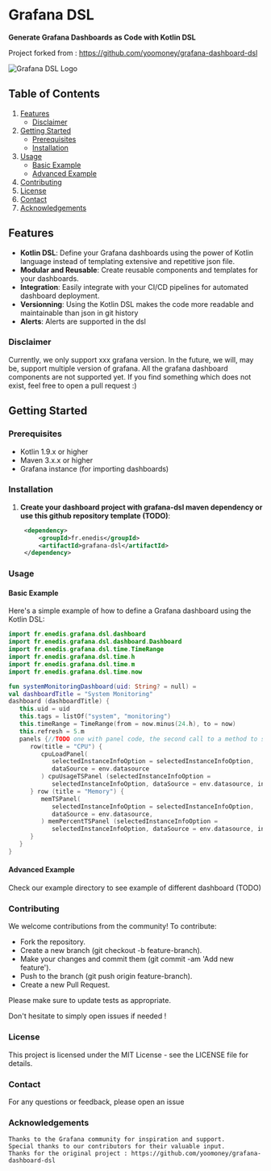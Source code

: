 <!--
  ~ SPDX-FileCopyrightText: 2023-2025 Enedis
  ~
  ~ SPDX-License-Identifier: MIT
  ~
  -->
# Grafana DSL

**Generate Grafana Dashboards as Code with Kotlin DSL**

Project forked from : https://github.com/yoomoney/grafana-dashboard-dsl

![Grafana DSL Logo](link-to-logo)

## Table of Contents

1. [Features](#features)
   - [Disclaimer](#Disclaimer)
2. [Getting Started](#getting-started)
    - [Prerequisites](#prerequisites)
    - [Installation](#installation)
3. [Usage](#usage)
    - [Basic Example](#basic-example)
    - [Advanced Example](#advanced-example)
4. [Contributing](#contributing)
5. [License](#license)
6. [Contact](#contact)
7. [Acknowledgements](#acknowledgements)

## Features

- **Kotlin DSL**: Define your Grafana dashboards using the power of Kotlin language instead of templating extensive and repetitive json file.
- **Modular and Reusable**: Create reusable components and templates for your dashboards.
- **Integration**: Easily integrate with your CI/CD pipelines for automated dashboard deployment.
- **Versionning**: Using the Kotlin DSL makes the code more readable and maintainable than json in git history
- **Alerts**: Alerts are supported in the dsl

### Disclaimer

Currently, we only support xxx grafana version. In the future, we will, may be, support multiple version of grafana.
 All the grafana dashboard components are not supported yet. If you find something which does not exist, feel free to open a pull request :)

## Getting Started

### Prerequisites

- Kotlin 1.9.x or higher
- Maven 3.x.x or higher
- Grafana instance (for importing dashboards)

### Installation

1. **Create your dashboard project with grafana-dsl maven dependency or use this github repository template (TODO)**:
   ```xml
    <dependency>
        <groupId>fr.enedis</groupId>
        <artifactId>grafana-dsl</artifactId>
    </dependency>

### Usage

#### Basic Example

Here's a simple example of how to define a Grafana dashboard using the Kotlin DSL:

```kotlin
import fr.enedis.grafana.dsl.dashboard
import fr.enedis.grafana.dsl.dashboard.Dashboard
import fr.enedis.grafana.dsl.time.TimeRange
import fr.enedis.grafana.dsl.time.h
import fr.enedis.grafana.dsl.time.m
import fr.enedis.grafana.dsl.time.now

fun systemMonitoringDashboard(uid: String? = null) =
val dashboardTitle = "System Monitoring"
dashboard (dashboardTitle) {
   this.uid = uid
   this.tags = listOf("system", "monitoring")
   this.timeRange = TimeRange(from = now.minus(24.h), to = now)
   this.refresh = 5.m
   panels {//TODO one with panel code, the second call to a method to show reusability
      row(title = "CPU") {
         cpuLoadPanel(
            selectedInstanceInfoOption = selectedInstanceInfoOption,
            dataSource = env.datasource
         ) cpuUsageTSPanel (selectedInstanceInfoOption =
            selectedInstanceInfoOption, dataSource = env.datasource, ins = ins, envName = env.name)
      } row (title = "Memory") {
         memTSPanel(
            selectedInstanceInfoOption = selectedInstanceInfoOption,
            dataSource = env.datasource,
         ) memPercentTSPanel (selectedInstanceInfoOption =
            selectedInstanceInfoOption, dataSource = env.datasource, ins = ins, envName = env.name)
      }
   }
}


```
#### Advanced Example

Check our example directory to see example of different dashboard (TODO)

### Contributing

We welcome contributions from the community! To contribute:

- Fork the repository.
- Create a new branch (git checkout -b feature-branch).
- Make your changes and commit them (git commit -am 'Add new feature').
- Push to the branch (git push origin feature-branch).
- Create a new Pull Request.

Please make sure to update tests as appropriate.

Don't hesitate to simply open issues if needed !

### License

This project is licensed under the MIT License - see the LICENSE file for details.

###  Contact

For any questions or feedback, please open an issue

###  Acknowledgements

    Thanks to the Grafana community for inspiration and support.
    Special thanks to our contributors for their valuable input.
    Thanks for the original project : https://github.com/yoomoney/grafana-dashboard-dsl

